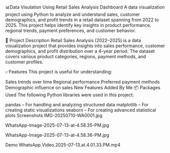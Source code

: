 
📊Data Visulation Using Retail Sales Analysis Dashboard
A data visualization project using Python to analyze and understand sales, customer demographics, and profit trends in a retail dataset spanning from 2022 to 2025. This project helps identify key insights in product performance, regional trends, payment preferences, and customer behavior.

📌 Project Description
Retail Sales Analysis (2022–2025) is a data visualization project that provides insights into sales performance, customer demographics, and profit distribution over a 4-year period. The dataset covers various product categories, regions, payment methods, and customer profiles.

✅Features
This project is useful for understanding:

Sales trends over time
Regional performance
Preferred payment methods
Demographic influence on sales
New Features Added By Me
📦 Packages Used
The following Python libraries were used in this project:

pandas – For handling and analyzing structured data
matplotlib – For creating static visualizations
seaborn – For creating advanced statistical plots
Screenshots
IMG-20250710-WA0001.jpg

WhatsApp-Image-2025-07-13-at-4.58.35-PM.jpg

WhatsApp-Image-2025-07-13-at-4.58.36-PM.jpg

Demo
 WhatsApp.Video.2025-07-13.at.4.01.33.PM.mp4 
 
